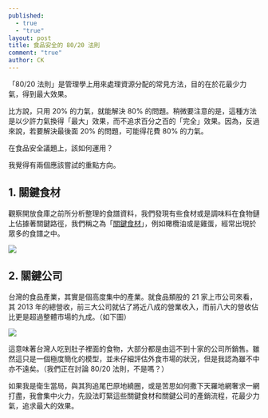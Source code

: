 ```yaml
---
published: 
  - true
  - "true"
layout: post
title: 食品安全的 80/20 法則
comment: "true"
author: CK
---
```


「80/20 法則」是管理學上用來處理資源分配的常見方法，目的在於花最少力氣，得到最大效果。

比方說，只用 20% 的力氣，就能解決 80% 的問題。稍微要注意的是，這種方法是以少許力氣換得「最大」效果，而不追求百分之百的「完全」效果。因為，反過來說，若要解決最後面 20% 的問題，可能得花費 80% 的力氣。

在食品安全議題上，該如何運用？

我覺得有兩個應該嘗試的重點方向。

## 1. 關鍵食材

觀察開放食庫之前所分析整理的食譜資料，我們發現有些食材或是調味料在食物鏈上佔據著關鍵路徑，我們稱之為「[關鍵食材](http://food.codefortomorrow.org/blog/2014/03/26/a-preview-of-ingredient-network/)」，例如橄欖油或是雞蛋，經常出現於眾多的食譜之中。

![](https://farm3.staticflickr.com/2837/13305289035_3221ff4888_o.png)

## 2. 關鍵公司

台灣的食品產業，其實是個高度集中的產業。就食品類股的 21 家上市公司來看，其 2013 年的總營收，前三大公司就佔了將近八成的營業收入，而前八大的營收佔比更是超過整體市場的九成。（如下圖）

![](https://farm4.staticflickr.com/3878/15082360167_d434df2efe_b.jpg)

這意味著台灣人吃到肚子裡面的食物，大部分都是由這不到十家的公司所銷售。雖然這只是一個極度簡化的模型，並未仔細評估外食市場的狀況，但是我認為雖不中亦不遠矣。（我們正在討論 80/20 法則，不是嗎？）

如果我是衛生當局，與其狗追尾巴原地繞圈，或是苦思如何撒下天羅地網奢求一網打盡，我會集中火力，先設法盯緊這些關鍵食材和關鍵公司的產銷流程，花最少力氣，追求最大的效果。

